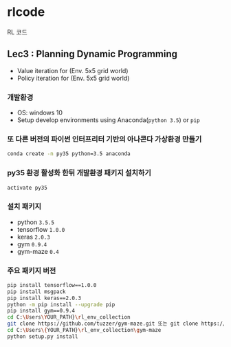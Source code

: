 # rlcode
RL 코드

## Lec3 : Planning Dynamic Programming
  * Value iteration for (Env. 5x5 grid world)
  * Policy iteration for (Env. 5x5 grid world)

### 개발환경
  * OS: windows 10
  * Setup develop environments using Anaconda(`python 3.5`) or `pip`

### 또 다른 버전의 파이썬 인터프리터 기반의 아나콘다 가상환경 만들기
```bash
conda create -n py35 python=3.5 anaconda
```

### py35 환경 활성화 한뒤 개발환경 패키지 설치하기
```bash
activate py35
```

### 설치 패키지
  * python `3.5.5`
  * tensorflow `1.0.0`
  * keras `2.0.3`
  * gym `0.9.4`                     
  * gym-maze `0.4`                  
  
### 주요 패키지 버전
```bash
pip install tensorflow==1.0.0
pip install msgpack
pip install keras==2.0.3
python -m pip install --upgrade pip
pip install gym==0.9.4
cd C:\Users\YOUR_PATH}\rl_env_collection 
git clone https://github.com/tuzzer/gym-maze.git 또는 git clone https://github.com/MattChanTK/gym-maze.git
cd C:\Users\{YOUR_PATH}\rl_env_collection\gym-maze
python setup.py install
```
